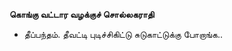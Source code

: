 **கொங்கு வட்டார வழக்குச் சொல்லகராதி**
- தீப்பந்தம். தீவட்டி புடிச்சிகிட்டு சுடுகாட்டுக்கு போறாங்க..


